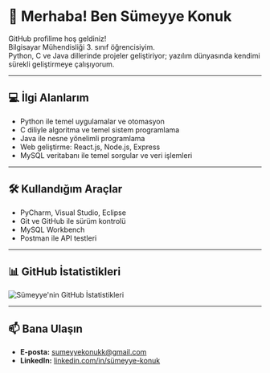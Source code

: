 # 👋 Merhaba! Ben Sümeyye Konuk

GitHub profilime hoş geldiniz!  
Bilgisayar Mühendisliği 3. sınıf öğrencisiyim.  
Python, C ve Java dillerinde projeler geliştiriyor; yazılım dünyasında kendimi sürekli geliştirmeye çalışıyorum.

---

## 💻 İlgi Alanlarım

- Python ile temel uygulamalar ve otomasyon  
- C diliyle algoritma ve temel sistem programlama  
- Java ile nesne yönelimli programlama  
- Web geliştirme: React.js, Node.js, Express  
- MySQL veritabanı ile temel sorgular ve veri işlemleri

---

## 🛠️ Kullandığım Araçlar

- PyCharm, Visual Studio, Eclipse  
- Git ve GitHub ile sürüm kontrolü  
- MySQL Workbench  
- Postman ile API testleri

---

## 📊 GitHub İstatistikleri

![Sümeyye'nin GitHub İstatistikleri](https://github-readme-stats.vercel.app/api?username=sumeyyekonuk&show_icons=true&hide_title=false&count_private=false)

---

## 📫 Bana Ulaşın

- **E-posta:** sumeyyekonukk@gmail.com  
- **LinkedIn:** [linkedin.com/in/sümeyye-konuk](https://www.linkedin.com/in/s%C3%BCmeyye-konuk)
